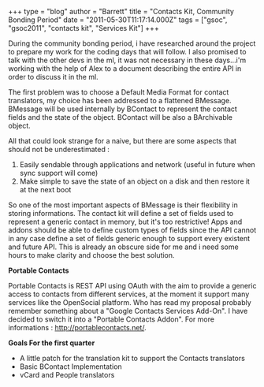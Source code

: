 +++
type = "blog"
author = "Barrett"
title = "Contacts Kit, Community Bonding Period"
date = "2011-05-30T11:17:14.000Z"
tags = ["gsoc", "gsoc2011", "contacts kit", "Services Kit"]
+++

During the community bonding period, i have researched around the project to prepare my work for the coding days that will follow. 
I also promised to talk with the other devs in the ml, it was not necessary in these days...i'm working with the help of Alex to a document describing the entire API in order to discuss it in the ml.

The first problem was to choose a Default Media Format for contact translators, my choice has been addressed to a flattened BMessage. BMessage will be used internally by BContact to represent the contact fields and the state of the object. BContact will be also a BArchivable object.

All that could look strange for a naive, but there are some aspects that should not be underestimated :

<ol>
 <li>Easily sendable through applications and network (useful in future when sync support will come)</li>
 <li>Make simple to save the state of an object on a disk and then restore it at the next boot</li>
</ol>

So one of the most important aspects of BMessage is their flexibility in storing informations. The contact kit will define a set of fields used to represent a generic contact in memory, but it's too restrictive! Apps and addons should be able to define custom types of fields since the API cannot in any case define a set of fields generic enough to support every existent and future API. This is already an obscure side for me and i need some hours to make clarity and choose the best solution.

<strong>Portable Contacts</strong>

Portable Contacts is REST API using OAuth with the aim to provide a generic access to contacts from different services, at the moment it support many services like the OpenSocial platform. Who has read my proposal probably remember something about a "Google Contacts Services Add-On". I have decided to switch it into a "Portable Contacts Addon". For more informations : http://portablecontacts.net/.

<strong>Goals For the first quarter </strong>

<ul>
 <li>A little patch for the translation kit to support the Contacts translators </li>
 <li>Basic BContact Implementation</li>
 <li>vCard and People translators </li>
</ul>


